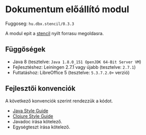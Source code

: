 # Dokumentum előállító modul

Fuggoseg: `hu.dbx.stencil/0.3.3`

A modul epit a [stencil](https://github.com/erdos/stencil) nyilt forrasu megoldasra.

## Függőségek

- Java 8 (tesztelve: `Java 1.8.0_151 OpenJDK 64-Bit Server VM`)
- Fejlesztéshez: Leiningen 2.7.1 vagy újabb (tesztelve: `2.7.1`)
- Futtatáshoz: LibreOffice 5 (tesztelve: `5.3.7.2.0+` verzió)

## Fejlesztői konvenciók

A következő konvenciók szerint rendezzük a kódot.

- [Java Style Guide](http://cr.openjdk.java.net/~alundblad/styleguide/index-v6.html)
- [Clojure Style Guide](https://github.com/bbatsov/clojure-style-guide)
- Javadoc írása kötelező.
- Egységteszt írása kötelező.

